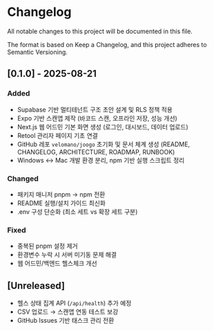 # Changelog

All notable changes to this project will be documented in this file.

The format is based on Keep a Changelog, and this project adheres to Semantic Versioning.

## [0.1.0] - 2025-08-21
### Added
- Supabase 기반 멀티테넌트 구조 초안 설계 및 RLS 정책 적용
- Expo 기반 스캔앱 제작 (바코드 스캔, 오프라인 저장, 성능 개선)
- Next.js 웹 어드민 기본 화면 생성 (로그인, 대시보드, 데이터 업로드)
- Retool 관리자 페이지 기초 연결
- GitHub 레포 `velomano/joogo` 초기화 및 문서 체계 생성 (README, CHANGELOG, ARCHITECTURE, ROADMAP, RUNBOOK)
- Windows ↔ Mac 개발 환경 분리, npm 기반 실행 스크립트 정리

### Changed
- 패키지 매니저 pnpm → npm 전환
- README 실행/설치 가이드 최신화
- .env 구성 단순화 (최소 세트 vs 확장 세트 구분)

### Fixed
- 중복된 pnpm 설정 제거
- 환경변수 누락 시 서버 미기동 문제 해결
- 웹 어드민/백엔드 헬스체크 개선

## [Unreleased]
- 헬스 상태 집계 API (`/api/health`) 추가 예정
- CSV 업로드 → 스캔앱 연동 테스트 보강
- GitHub Issues 기반 태스크 관리 전환
